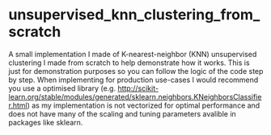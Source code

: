 # unsupervised_knn_clustering_from_scratch

A small implementation I made of K-nearest-neighbor (KNN) unsupervised clustering I made from scratch to help demonstrate how it works. This is just for demonstration purposes so you can follow the logic of the code step by step. When implementing for production use-cases I would recommend you use a optimised library (e.g. http://scikit-learn.org/stable/modules/generated/sklearn.neighbors.KNeighborsClassifier.html) as my implementation is not vectorized for optimal performance and does not have many of the scaling and tuning parameters avalible in packages like sklearn.
